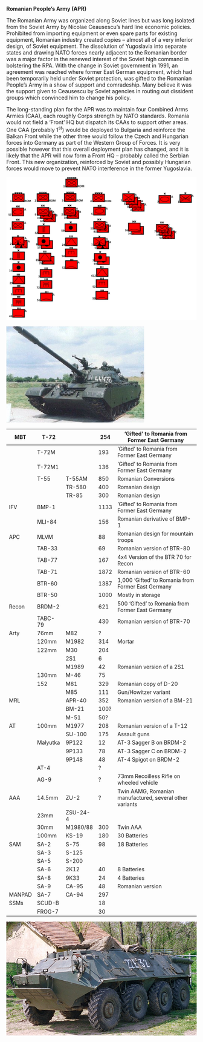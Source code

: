 **Romanian People’s Army (APR)**

The Romanian Army was organized along Soviet lines but was long isolated
from the Soviet Army by Nicolae Ceausescu’s hard line economic policies.
Prohibited from importing equipment or even spare parts for existing
equipment, Romanian industry created copies – almost all of a very
inferior design, of Soviet equipment. The dissolution of Yugoslavia into
separate states and drawing NATO forces nearly adjacent to the Romanian
border was a major factor in the renewed interest of the Soviet high
command in bolstering the RPA. With the change in Soviet government in
1991, an agreement was reached where former East German equipment, which
had been temporarily held under Soviet protection, was gifted to the
Romanian People’s Army in a show of support and comradeship. Many
believe it was the support given to Ceausescu by Soviet agencies in
routing out dissident groups which convinced him to change his policy.

The long-standing plan for the APR was to maintain four Combined Arms
Armies (CAA), each roughly Corps strength by NATO standards. Romania
would not field a ‘Front’ HQ but dispatch its CAAs to support other
areas. One CAA (probably 1<sup>st</sup>) would be deployed to Bulgaria
and reinforce the Balkan Front while the other three would follow the
Czech and Hungarian forces into Germany as part of the Western Group of
Forces. It is very possible however that this overall deployment plan
has changed, and it is likely that the APR will now form a Front HQ –
probably called the Serbian Front. This new organization, reinforced by
Soviet and possibly Hungarian forces would move to prevent NATO
interference in the former
Yugoslavia.

![](/assets/images/warsaw/ro/army/image1.png)

![](/assets/images/warsaw/ro/army/image2.jpg)

| MBT    | T-72     |          | 254  | ‘Gifted’ to Romania from Former East Germany             |
| ------ | -------- | -------- | ---- | -------------------------------------------------------- |
|        | T-72M    |          | 193  | ‘Gifted’ to Romania from Former East Germany             |
|        | T-72M1   |          | 136  | ‘Gifted’ to Romania from Former East Germany             |
|        | T-55     | T-55AM   | 850  | Romanian Conversions                                     |
|        |          | TR-580   | 400  | Romanian design                                          |
|        |          | TR-85    | 300  | Romanian design                                          |
| IFV    | BMP-1    |          | 1133 | ‘Gifted’ to Romania from Former East Germany             |
|        | MLI-84   |          | 156  | Romanian derivative of BMP-1                             |
| APC    | MLVM     |          | 88   | Romanian design for mountain troops                      |
|        | TAB-33   |          | 69   | Romanian version of BTR-80                               |
|        | TAB-77   |          | 167  | 4x4 Version of the BTR 70 for Recon                      |
|        | TAB-71   |          | 1872 | Romanian version of BTR-60                               |
|        | BTR-60   |          | 1387 | 1,000 ‘Gifted’ to Romania from Former East Germany       |
|        | BTR-50   |          | 1000 | Mostly in storage                                        |
| Recon  | BRDM-2   |          | 621  | 500 ‘Gifted’ to Romania from Former East Germany         |
|        | TABC-79  |          | 430  | Romanian version of BTR-70                               |
| Arty   | 76mm     | M82      | ?    |                                                          |
|        | 120mm    | M1982    | 314  | Mortar                                                   |
|        | 122mm    | M30      | 204  |                                                          |
|        |          | 2S1      | 6    |                                                          |
|        |          | M1989    | 42   | Romanian version of a 2S1                                |
|        | 130mm    | M-46     | 75   |                                                          |
|        | 152      | M81      | 329  | Romanian copy of D-20                                    |
|        |          | M85      | 111  | Gun/Howitzer variant                                     |
| MRL    |          | APR-40   | 352  | Romanian version of a BM-21                              |
|        |          | BM-21    | 100? |                                                          |
|        |          | M-51     | 50?  |                                                          |
| AT     | 100mm    | M1977    | 208  | Romanian version of a T-12                               |
|        |          | SU-100   | 175  | Assault guns                                             |
|        | Malyutka | 9P122    | 12   | AT-3 Sagger B on BRDM-2                                  |
|        |          | 9P133    | 78   | AT-3 Sagger C on BRDM-2                                  |
|        |          | 9P148    | 48   | AT-4 Spigot on BRDM-2                                    |
|        | AT-4     |          | ?    |                                                          |
|        | AG-9     |          | ?    | 73mm Recoilless Rifle on wheeled vehicle                 |
| AAA    | 14.5mm   | ZU-2     | ?    | Twin AAMG, Romanian manufactured, several other variants |
|        | 23mm     | ZSU-24-4 |      |                                                          |
|        | 30mm     | M1980/88 | 300  | Twin AAA                                                 |
|        | 100mm    | KS-19    | 180  | 30 Batteries                                             |
| SAM    | SA-2     | S-75     | 98   | 18 Batteries                                             |
|        | SA-3     | S-125    |      |                                                          |
|        | SA-5     | S-200    |      |                                                          |
|        | SA-6     | 2K12     | 40   | 8 Batteries                                              |
|        | SA-8     | 9K33     | 24   | 4 Batteries                                              |
|        | SA-9     | CA-95    | 48   | Romanian version                                         |
| MANPAD | SA-7     | CA-94    | 297  |                                                          |
| SSMs   | SCUD-B   |          | 18   |                                                          |
|        | FROG-7   |          | 30   |                                                          |

![](/assets/images/warsaw/ro/army/image3.jpg)
